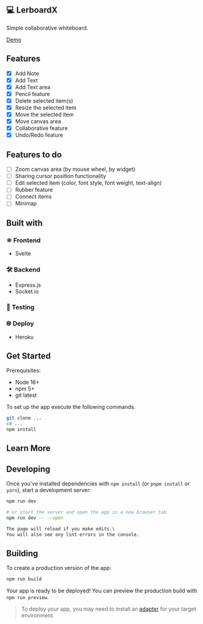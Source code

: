 ## 💻 LerboardX

Simple collaborative whiteboard.

[Demo](https://lerboardx-b0a992ad24b4.herokuapp.com/)

## Features

- [x] Add Note
- [x] Add Text
- [x] Add Text area
- [x] Pencil feature
- [x] Delete selected item(s)
- [x] Resize the selected item
- [x] Move the selected item
- [x] Move canvas area
- [x] Collaborative feature
- [x] Undo/Redo feature

## Features to do

- [ ] Zoom canvas area (by mouse wheel, by widget)
- [ ] Sharing cursor position functionality
- [ ] Edit selected item (color, font style, font weight, text-align)
- [ ] Rubber feature
- [ ] Connect items
- [ ] Minimap

## Built with

### ⚛️ Frontend

- Svelte

### 🛠 Backend

- Express.js
- Socket.io

### 🧪 Testing

### 🌐 Deploy

- Heroku

## Get Started

Prerequisites:

- Node 16+
- npm 5+
- git latest

To set up the app execute the following commands.

```bash
git clone ...
cd ...
npm install
```

## Learn More

## Developing

Once you've installed dependencies with `npm install` (or `pnpm install` or `yarn`), start a development server:

```bash
npm run dev

# or start the server and open the app in a new browser tab
npm run dev -- --open

The page will reload if you make edits.\
You will also see any lint errors in the console.
```

## Building

To create a production version of the app:

```bash
npm run build
```
Your app is ready to be deployed!
You can preview the production build with `npm run preview`.

> To deploy your app, you may need to install an [adapter](https://kit.svelte.dev/docs/adapters) for your target environment.
